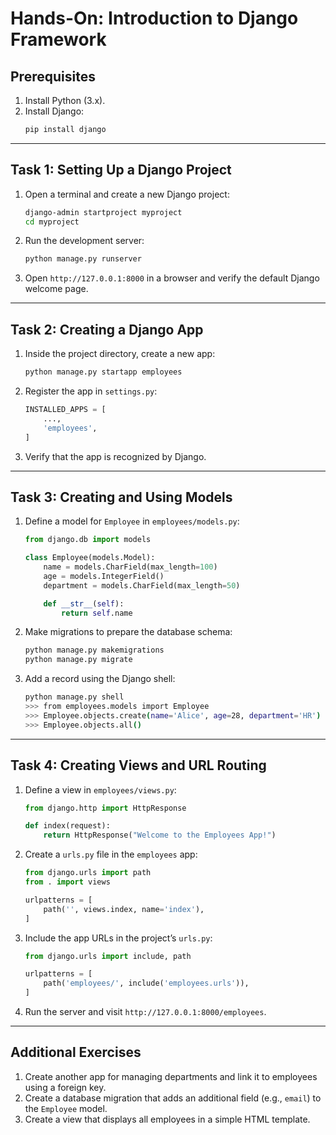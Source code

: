 # Hands-On: Introduction to Django Framework

## Prerequisites
1. Install Python (3.x).
2. Install Django:
   ```bash
   pip install django
   ```

---

## Task 1: Setting Up a Django Project
1. Open a terminal and create a new Django project:
   ```bash
   django-admin startproject myproject
   cd myproject
   ```
2. Run the development server:
   ```bash
   python manage.py runserver
   ```
3. Open `http://127.0.0.1:8000` in a browser and verify the default Django welcome page.

---

## Task 2: Creating a Django App
1. Inside the project directory, create a new app:
   ```bash
   python manage.py startapp employees
   ```
2. Register the app in `settings.py`:
   ```python
   INSTALLED_APPS = [
       ...,
       'employees',
   ]
   ```
3. Verify that the app is recognized by Django.

---

## Task 3: Creating and Using Models
1. Define a model for `Employee` in `employees/models.py`:
   ```python
   from django.db import models

   class Employee(models.Model):
       name = models.CharField(max_length=100)
       age = models.IntegerField()
       department = models.CharField(max_length=50)

       def __str__(self):
           return self.name
   ```
2. Make migrations to prepare the database schema:
   ```bash
   python manage.py makemigrations
   python manage.py migrate
   ```
3. Add a record using the Django shell:
   ```bash
   python manage.py shell
   >>> from employees.models import Employee
   >>> Employee.objects.create(name='Alice', age=28, department='HR')
   >>> Employee.objects.all()
   ```

---

## Task 4: Creating Views and URL Routing
1. Define a view in `employees/views.py`:
   ```python
   from django.http import HttpResponse

   def index(request):
       return HttpResponse("Welcome to the Employees App!")
   ```
2. Create a `urls.py` file in the `employees` app:
   ```python
   from django.urls import path
   from . import views

   urlpatterns = [
       path('', views.index, name='index'),
   ]
   ```
3. Include the app URLs in the project’s `urls.py`:
   ```python
   from django.urls import include, path

   urlpatterns = [
       path('employees/', include('employees.urls')),
   ]
   ```
4. Run the server and visit `http://127.0.0.1:8000/employees`.

---

## Additional Exercises
1. Create another app for managing departments and link it to employees using a foreign key.
2. Create a database migration that adds an additional field (e.g., `email`) to the `Employee` model.
3. Create a view that displays all employees in a simple HTML template.
```
